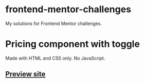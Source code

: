 # frontend-mentor-challenges
My solutions for Frontend Mentor challenges.

# Pricing component with toggle

Made with HTML and CSS only. No JavaScript.

## [Preview site](https://kubikill.github.io/frontend-mentor-challenges/pricing-component-with-toggle/)
